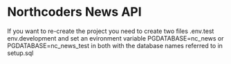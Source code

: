 # Northcoders News API
If you want to re-create the project you need to create two files .env.test env.development and set an evironment variable PGDATABASE=nc_news or PGDATABASE=nc_news_test in both with the database names referred to in setup.sql
